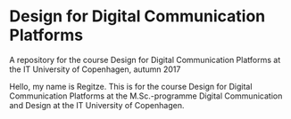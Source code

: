 # Design for Digital Communication Platforms
A repository for the course Design for Digital Communication Platforms at the IT University of Copenhagen, autumn 2017

Hello, my name is Regitze. This is for the course Design for Digital Communication Platforms at the M.Sc.-programme Digital Communication and Design at the IT University of Copenhagen.
